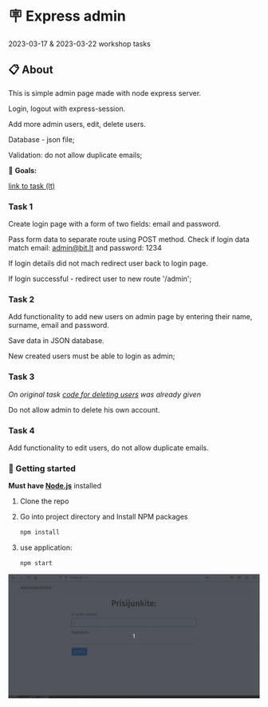 # 🪧 Express admin

2023-03-17 & 2023-03-22 workshop tasks

## 📋 About

This is simple admin page made with node express server.

Login, logout with express-session.

Add more admin users, edit, delete users.

Database - json file;

Validation: do not allow duplicate emails;

🎯 **Goals:**

[link to task (lt)](./README-task-lt.md)

### Task 1

Create login page with a form of two fields: email and password.

Pass form data to separate route using POST method.
Check if login data match email: admin@bit.lt and password: 1234

If login details did not mach redirect user back to login page.

If login successful - redirect user to new route '/admin';

### Task 2

Add functionality to add new users on admin page by entering their name, surname, email and password.

Save data in JSON database.

New created users must be able to login as admin;

### Task 3

_On original task [code for deleting users](https://github.com/viliusramulionis/Javascript-23-01-09/tree/master/2023-03-22) was already given_

Do not allow admin to delete his own account.

### Task 4

Add functionality to edit users, do not allow duplicate emails.

### 🏁 Getting started

**Must have [Node.js](https://nodejs.org)** installed

1. Clone the repo
2. Go into project directory and Install NPM packages

   ```sh
   npm install
   ```

3. use application:

   ```sh
   npm start
   ```

![gif app screenshot](./img/admin-users.gif)
